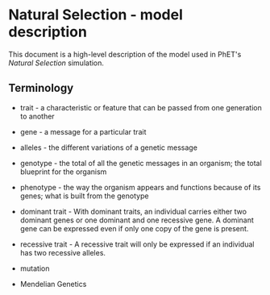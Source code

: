 # Natural Selection - model description

This document is a high-level description of the model used in PhET's _Natural Selection_ simulation.

## Terminology

* trait - a characteristic or feature that can be passed from one generation to another
* gene - a message for a particular trait
* alleles - the different variations of a genetic message
* genotype - the total of all the genetic messages in an organism; the total blueprint for the organism
* phenotype - the way the organism appears and functions because of its genes; what is built from the genotype
* dominant trait - With dominant traits, an individual carries either two dominant genes or one dominant and one recessive gene. A dominant gene can be expressed even if only one copy of the gene is present.
* recessive trait - A recessive trait will only be expressed if an individual has two recessive alleles.

* mutation
* Mendelian Genetics

